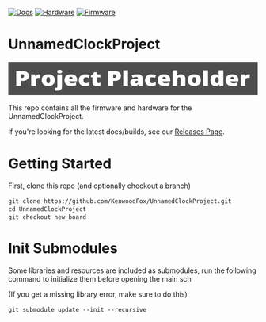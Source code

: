 [![Docs](https://github.com/KenwoodFox/UnnamedClockProject/actions/workflows/hardware_workflow.yml/badge.svg)](https://github.com/KenwoodFox/UnnamedClockProject/actions/workflows/docs_workflow.yml)
[![Hardware](https://github.com/KenwoodFox/UnnamedClockProject/actions/workflows/hardware_workflow.yml/badge.svg)](https://github.com/KenwoodFox/UnnamedClockProject/actions/workflows/hardware_workflow.yml)
[![Firmware](https://github.com/KenwoodFox/UnnamedClockProject/actions/workflows/firmware_workflow.yml/badge.svg)](https://github.com/KenwoodFox/UnnamedClockProject/actions/workflows/firmware_workflow.yml)


# UnnamedClockProject

![Banner](Static/Banner.png)

This repo contains all the firmware and hardware for the UnnamedClockProject.

If you're looking for the latest docs/builds, see our [Releases Page](https://github.com/KenwoodFox/UnnamedClockProject/releases).

# Getting Started

First, clone this repo (and optionally checkout a branch)

```shell
git clone https://github.com/KenwoodFox/UnnamedClockProject.git
cd UnnamedClockProject
git checkout new_board
```

# Init Submodules

Some libraries and resources are included as submodules, run the following
command to initialize them before opening the main sch

(If you get a missing library error, make sure to do this)

```shell
git submodule update --init --recursive
```
